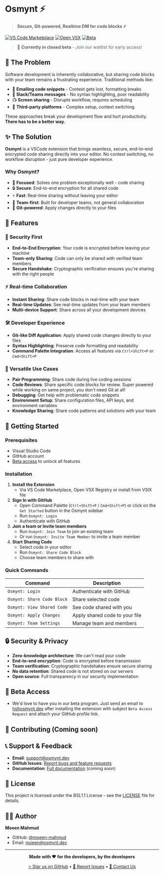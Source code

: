 # Osmynt ⚡

> **Secure, Git-powered, Realtime DM for code blocks ⚡**

[![VS Code Marketplace](https://img.shields.io/badge/VS%20Code-Marketplace-blue?logo=visual-studio-code)](https://marketplace.visualstudio.com/items?itemName=osmynt.osmynt)
[![Open VSX](https://img.shields.io/badge/Open%20VSX-Marketplace-blue?logo=visual-studio-code)](https://open-vsx.org/extension/osmynt/osmynt)
[![Beta](https://img.shields.io/badge/Status-Beta-orange.svg)](https://github.com/moeen-mahmud/osmynt)

> 🚨 **Currently in closed beta** - Join our waitlist for early access!

## 🎯 The Problem

Software development is inherently collaborative, but sharing code blocks with your team remains a frustrating experience. Traditional methods like:

- 📧 **Emailing code snippets** - Context gets lost, formatting breaks
- 💬 **Slack/Teams messages** - No syntax highlighting, poor readability
- 📺 **Screen sharing** - Disrupts workflow, requires scheduling
- 🔗 **Third-party platforms** - Complex setup, context switching

These approaches break your development flow and hurt productivity. **There has to be a better way.**

## ✨ The Solution

**Osmynt** is a VSCode extension that brings seamless, secure, end-to-end encrypted code sharing directly into your editor. No context switching, no workflow disruption - just pure developer experience.

### Why Osmynt?

- 🎯 **Focused**: Solves one problem exceptionally well - code sharing
- 🔒 **Secure**: End-to-end encryption for all shared code
- ⚡ **Fast**: Real-time sharing without leaving your editor
- 👥 **Team-first**: Built for developer teams, not general collaboration
- 🚀 **Git-powered**: Apply changes directly to your files

## 🚀 Features

### 🔐 **Security First**

- **End-to-End Encryption**: Your code is encrypted before leaving your machine
- **Team-only Sharing**: Code can only be shared with verified team members
- **Secure Handshake**: Cryptographic verification ensures you're sharing with the right people

### ⚡ **Real-time Collaboration**

- **Instant Sharing**: Share code blocks in real-time with your team
- **Real-time Updates**: See real-time updates from your team members
- **Multi-device Support**: Share across all your development devices

### 🛠 **Developer Experience**

- **Git-like Diff Application**: Apply shared code changes directly to your files
- **Syntax Highlighting**: Preserve code formatting and readability
- **Command Palette Integration**: Access all features via `Ctrl+Shift+P` or `Cmd+Shift+P`

### 🎯 **Versatile Use Cases**

- **Pair Programming**: Share code during live coding sessions
- **Code Reviews**: Share specific code blocks for review. Super powered while working on same project, you don't need Git at all!
- **Debugging**: Get help with problematic code snippets
- **Environment Setup**: Share configuration files, API keys, and environment variables
- **Knowledge Sharing**: Share code patterns and solutions with your team

## 🚀 Getting Started

### Prerequisites

- Visual Studio Code
- GitHub account
- [Beta access](#-beta-access) to unlock all features

### Installation

1. **Install the Extension**
   - Via VS Code Marketplace, Open VSX Registry or install from VSIX file
2. **Sign In with GitHub**
   - Open Command Palette (`Ctrl+Shift+P` / `Cmd+Shift+P`) or click on the `Get Started` button in the Osmynt sidebar
   - Run `Osmynt: Login`
   - Authenticate with GitHub
3. **Join a team or Invite team members**
   - Run `Osmynt: Join Team` to join an existing team
   - Or run `Osmynt: Invite Team Member` to invite a team member
4. **Start Sharing Code**
   - Select code in your editor
   - Run `Osmynt: Share Code Block`
   - Choose team members to share with

### Quick Commands

| Command                      | Description                    |
| ---------------------------- | ------------------------------ |
| `Osmynt: Login`            | Authenticate with GitHub       |
| `Osmynt: Share Code Block` | Share selected code            |
| `Osmynt: View Shared Code` | See code shared with you       |
| `Osmynt: Apply Changes`    | Apply shared code to your file |
| `Osmynt: Team Settings`    | Manage team and members        |

## 🔒 Security & Privacy

- **Zero-knowledge architecture**: We can't read your code
- **End-to-end encryption**: Code is encrypted before transmission
- **Team verification**: Cryptographic handshakes ensure secure sharing
- **No data retention**: Shared code is not stored on our servers
- **Open source**: Full transparency in our security implementation

## 🚀 Beta Access

- We'd love to have you in our beta program. Just send an email to [hi@osmynt.dev](mailto:hi@osmynt.dev) after installing the extension with subject `Beta Access Request` and attach your GitHub profile link.

## 🤝 Contributing (Coming soon)

## 📞 Support & Feedback

- **Email**: [support@osmynt.dev](mailto:support@osmynt.dev)
- **GitHub Issues**: [Report bugs and feature requests](https://github.com/moeen-mahmud/osmynt/issues)
- **Documentation**: [Full documentation](https://docs.osmynt.dev) (coming soon)

## 📄 License

This project is licensed under the BSL1.1 License - see the [LICENSE](./LICENSE.txt) file for details.

## 👨‍💻 Author

**Moeen Mahmud**

- GitHub: [@moeen-mahmud](https://github.com/moeen-mahmud)
- Email: [moeen@osmynt.dev](mailto:moeen@osmynt.dev)

---

<div align="center">

**Made with ❤️ for the developers, by the developers**

[⭐ Star us on GitHub](https://github.com/moeen-mahmud/osmynt) • [🐛 Report Issues](https://github.com/moeen-mahmud/osmynt/issues) • [📧 Contact Us](mailto:support@osmynt.dev)

</div>
